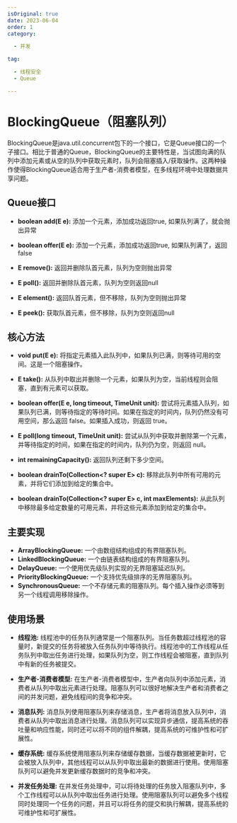 ```yaml
---
isOriginal: true
date: 2023-06-04
order: 1
category:

  - 并发

tag:

  - 线程安全
  - Queue

---
```


# BlockingQueue（阻塞队列）

BlockingQueue是java.util.concurrent包下的一个接口，它是Queue接口的一个子接口。相比于普通的Queue，BlockingQueue的主要特性是，当试图向满的队列中添加元素或从空的队列中获取元素时，队列会阻塞插入/获取操作。这两种操作使得BlockingQueue适合用于生产者-消费者模型，在多线程环境中处理数据共享问题。
<!-- more -->

## Queue接口

- **boolean add(E e):** 添加一个元素，添加成功返回true, 如果队列满了，就会抛出异常

- **boolean offer(E e):** 添加一个元素，添加成功返回true, 如果队列满了，返回false

- **E remove():** 返回并删除队首元素，队列为空则抛出异常

- **E poll():** 返回并删除队首元素，队列为空则返回null

- **E element():** 返回队首元素，但不移除，队列为空则抛出异常

- **E peek():** 获取队首元素，但不移除，队列为空则返回null

## 核心方法

- **void put(E e):** 将指定元素插入此队列中，如果队列已满，则等待可用的空间。这是一个阻塞操作。

- **E take():** 从队列中取出并删除一个元素，如果队列为空，当前线程则会阻塞，直到有元素可以获取。

- **boolean offer(E e, long timeout, TimeUnit unit):** 尝试将元素插入队列，如果队列已满，则等待指定的等待时间。如果在指定的时间内，队列仍然没有可用空间，那么返回
  false。如果插入成功，则返回 true。

- **E poll(long timeout, TimeUnit unit):** 尝试从队列中获取并删除第一个元素，并等待指定的时间，如果在指定的时间内，队列仍为空，则返回
  null。

- **int remainingCapacity():** 返回队列还剩下多少空间。

- **boolean drainTo(Collection<? super E> c):** 移除此队列中所有可用的元素，并将它们添加到给定的集合中。

- **boolean drainTo(Collection<? super E> c, int maxElements):** 从此队列中移除最多给定数量的可用元素，并将这些元素添加到给定的集合中。

## 主要实现

- **ArrayBlockingQueue:** 一个由数组结构组成的有界阻塞队列。
- **LinkedBlockingQueue:** 一个由链表结构组成的有界阻塞队列。
- **DelayQueue:** 一个使用优先级队列实现的无界阻塞延迟队列。
- **PriorityBlockingQueue:** 一个支持优先级排序的无界阻塞队列。
- **SynchronousQueue:** 一个不存储元素的阻塞队列。每个插入操作必须等到另一个线程调用移除操作。

## 使用场景

- **线程池:**
  线程池中的任务队列通常是一个阻塞队列。当任务数超过线程池的容量时，新提交的任务将被放入任务队列中等待执行。线程池中的工作线程从任务队列中取出任务进行处理，如果队列为空，则工作线程会被阻塞，直到队列中有新的任务被提交。

- **生产者-消费者模型:**
  在生产者-消费者模型中，生产者向队列中添加元素，消费者从队列中取出元素进行处理。阻塞队列可以很好地解决生产者和消费者之间的并发问题，避免线程间的竞争和冲突。

- **消息队列:**
  消息队列使用阻塞队列来存储消息，生产者将消息放入队列中，消费者从队列中取出消息进行处理。消息队列可以实现异步通信，提高系统的吞吐量和响应性能，同时还可以将不同的组件解耦，提高系统的可维护性和可扩展性。

- **缓存系统:**
  缓存系统使用阻塞队列来存储缓存数据，当缓存数据被更新时，它会被放入队列中，其他线程可以从队列中取出最新的数据进行使用。使用阻塞队列可以避免并发更新缓存数据时的竞争和冲突。

- **并发任务处理:**
  在并发任务处理中，可以将待处理的任务放入阻塞队列中，多个工作线程可以从队列中取出任务进行处理。使用阻塞队列可以避免多个线程同时处理同一个任务的问题，并且可以将任务的提交和执行解耦，提高系统的可维护性和可扩展性。
